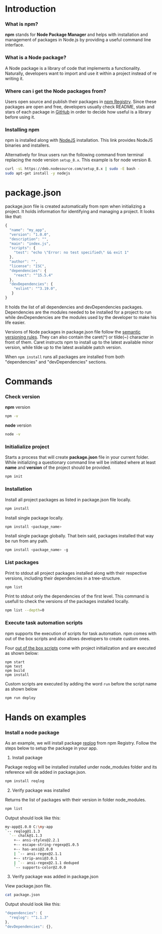 # Introduction

### What is npm?

**npm** stands for **Node Package Manager** and helps with installation and management of packages in Node.js by providing a useful command line interface.

### What is a Node package?

A Node package is a library of code that implements a functionality. Naturally, developers want to import and use it within a project instead of re writing it.

### Where can i get the Node packages from?

Users open source and publish their packages in [npm Registry](https://www.npmjs.com/search). Since these packages are open and free, developers usually check README, stats and stars of each package in [GitHub](https://www.github.com) in order to decide how useful is a library before using it.

### Installing npm

npm is installed along with [NodeJS](https://nodejs.org/en/download/) installation. This link provides NodeJS binaries and installers.

Alternatively for linux users run the following command from terminal replacing the node version `setup_8.x`. This example is for node version 8.
```sh
curl -sL https://deb.nodesource.com/setup_8.x | sudo -E bash -
sudo apt-get install -y nodejs
```

# package.json

package.json file is created automatically from npm when initializing a project. It holds information for identifying and managing a project. It looks like that:
```js
{
  "name": "my_app",
  "version": "1.0.0",
  "description": "",
  "main": "index.js",
  "scripts": {
    "test": "echo \"Error: no test specified\" && exit 1"
  },
  "author": "",
  "license": "ISC",
  "dependencies": {
    "react": "^15.5.4"
  },
  "devDependencies": {
    "eslint": "^3.19.0",
   }
}
```

It holds the list of all dependencies and devDependencies packages. Dependencies are the modules needed to be installed for a project to run while devDependencies are the modules used by the developer to make his life easier. 

Versions of Node packages in package.json file follow the [semantic versioning rules](http://semver.org/). They can also contain the caret(^) or tilde(~) character in front of them. Caret instructs npm to install up to the latest available minor version, while tilde up to the latest available patch version.

When `npm install` runs all packages are installed from both "dependencies" and "devDependencies" sections.

# Commands

### Check version

**npm** version

```sh
npm -v
```

**node** version

```sh
node -v
```

### Initialialize project

Starts a process that will create **package.json** file in your current folder. While initializing a questionary command line will be initiated where at least **name** and **version** of the project should be provided.

```sh
npm init
```

### Installation

Install all project packages as listed in package.json file locally.

```sh
npm install
```

Install single package locally.

```sh
npm install <package_name>
```

Install single package globally. That bein said, packages installed that way be run from any path.

```sh
npm install <package_name> -g
```

### List packages

Print to stdout all project packages installed along with their respective versions, including their dependencies in a tree-structure.

```sh
npm list
```

Print to stdout only the dependencies of the first level. This command is usefull to check the versions of the packages installed locally.

```sh
npm list --depth=0
```

### Execute task automation scripts

npm supports the execution of scripts for task automation. npm comes with out of the box scripts and also allows developers to create custom ones.

Four [out of the box scripts](https://docs.npmjs.com/misc/scripts) come with project initialization and are executed as shown below:

```
npm start
npm test
npm build
npm install
```

Custom scripts are executed by adding the word `run` before the script name as shown below

```sh
npm run deploy
```

# Hands on examples

### Install a node package

As an example, we will install package [reqlog](https://www.npmjs.com/package/reqlog) from npm Registry. Follow the steps below to setup the package in your app.

1. Install package

Package reqlog will be installed installed under node_modules folder and its reference will de added in package.json.

```sh
npm install reqlog
```

2. Verify package was installed

Returns the list of packages with their version in folder node_modules.

```sh
npm list
```

Output should look like this:

```sh
my-app@1.0.0 C:\my-app
`-- reqlog@1.1.3
  `-- chalk@1.1.3
	+-- ansi-styles@2.2.1	
	+-- escape-string-regexp@1.0.5
	+-- has-ansi@2.0.0
	| `-- ansi-regex@2.1.1
	+-- strip-ansi@3.0.1
	| `-- ansi-regex@2.1.1 deduped
	`-- supports-color@2.0.0
```

3. Verify package was added in package.json

View package.json file.

```sh
cat package.json
```

Output should look like this:

```js
"dependencies": {
  "reqlog": "^1.1.3"
},
"devDependencies": {},
```
